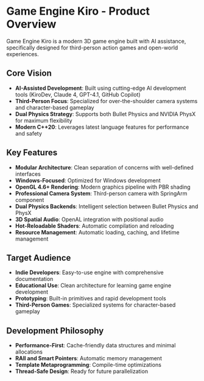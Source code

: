# Game Engine Kiro - Product Overview

Game Engine Kiro is a modern 3D game engine built with AI assistance, specifically designed for third-person action games and open-world experiences.

## Core Vision

- **AI-Assisted Development**: Built using cutting-edge AI development tools (KiroDev, Claude 4, GPT-4.1, GitHub Copilot)
- **Third-Person Focus**: Specialized for over-the-shoulder camera systems and character-based gameplay
- **Dual Physics Strategy**: Supports both Bullet Physics and NVIDIA PhysX for maximum flexibility
- **Modern C++20**: Leverages latest language features for performance and safety

## Key Features

- **Modular Architecture**: Clean separation of concerns with well-defined interfaces
- **Windows-Focused**: Optimized for Windows development
- **OpenGL 4.6+ Rendering**: Modern graphics pipeline with PBR shading
- **Professional Camera System**: Third-person camera with SpringArm component
- **Dual Physics Backends**: Intelligent selection between Bullet Physics and PhysX
- **3D Spatial Audio**: OpenAL integration with positional audio
- **Hot-Reloadable Shaders**: Automatic compilation and reloading
- **Resource Management**: Automatic loading, caching, and lifetime management

## Target Audience

- **Indie Developers**: Easy-to-use engine with comprehensive documentation
- **Educational Use**: Clean architecture for learning game engine development
- **Prototyping**: Built-in primitives and rapid development tools
- **Third-Person Games**: Specialized systems for character-based gameplay

## Development Philosophy

- **Performance-First**: Cache-friendly data structures and minimal allocations
- **RAII and Smart Pointers**: Automatic memory management
- **Template Metaprogramming**: Compile-time optimizations
- **Thread-Safe Design**: Ready for future parallelization
